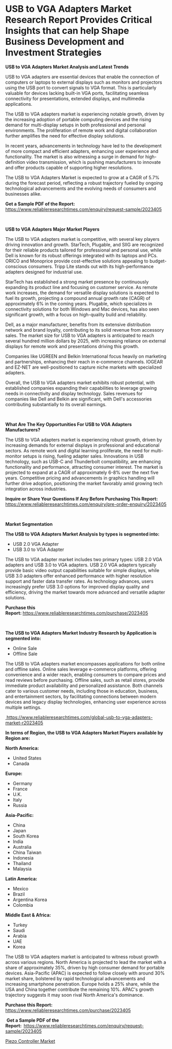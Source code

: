 <p><h1>USB to VGA Adapters Market Research Report Provides Critical Insights that can help Shape Business Development and Investment Strategies</h1></p><p><strong>USB to VGA Adapters Market Analysis and Latest Trends</strong></p>
<p><p>USB to VGA adapters are essential devices that enable the connection of computers or laptops to external displays such as monitors and projectors using the USB port to convert signals to VGA format. This is particularly valuable for devices lacking built-in VGA ports, facilitating seamless connectivity for presentations, extended displays, and multimedia applications.</p><p>The USB to VGA adapters market is experiencing notable growth, driven by the increasing adoption of portable computing devices and the rising demand for multi-display setups in both professional and personal environments. The proliferation of remote work and digital collaboration further amplifies the need for effective display solutions.</p><p>In recent years, advancements in technology have led to the development of more compact and efficient adapters, enhancing user experience and functionality. The market is also witnessing a surge in demand for high-definition video transmission, which is pushing manufacturers to innovate and offer products capable of supporting higher resolutions.</p><p>The USB to VGA Adapters Market is expected to grow at a CAGR of 5.7% during the forecast period, reflecting a robust trajectory fueled by ongoing technological advancements and the evolving needs of consumers and businesses alike.</p></p>
<p><strong>Get a Sample PDF of the Report:&nbsp;</strong> <a href="https://www.reliableresearchtimes.com/enquiry/request-sample/2023405?utm_campaign=2201&utm_medium=2&utm_source=Github&utm_content=ia&utm_term=06042025&utm_id=usb-to-vga-adapters">https://www.reliableresearchtimes.com/enquiry/request-sample/2023405</a></p>
<p>&nbsp;</p>
<p><strong>USB to VGA Adapters Major Market Players</strong></p>
<p><p>The USB to VGA adapters market is competitive, with several key players driving innovation and growth. StarTech, Plugable, and SIIG are recognized for their reliable products tailored for professional and personal use, while Dell is known for its robust offerings integrated with its laptops and PCs. ORICO and Monoprice provide cost-effective solutions appealing to budget-conscious consumers. Tripp Lite stands out with its high-performance adapters designed for industrial use. </p><p>StarTech has established a strong market presence by continuously expanding its product line and focusing on customer service. As remote work increases, the demand for versatile display solutions is expected to fuel its growth, projecting a compound annual growth rate (CAGR) of approximately 6% in the coming years. Plugable, which specializes in connectivity solutions for both Windows and Mac devices, has also seen significant growth, with a focus on high-quality build and reliability.</p><p>Dell, as a major manufacturer, benefits from its extensive distribution network and brand loyalty, contributing to its solid revenue from accessory sales. The market size for USB to VGA adapters is anticipated to reach several hundred million dollars by 2025, with increasing reliance on external displays for remote work and presentations driving this growth.</p><p>Companies like UGREEN and Belkin International focus heavily on marketing and partnerships, enhancing their reach in e-commerce channels. IOGEAR and EZ-NET are well-positioned to capture niche markets with specialized adapters. </p><p>Overall, the USB to VGA adapters market exhibits robust potential, with established companies expanding their capabilities to leverage growing needs in connectivity and display technology. Sales revenues for companies like Dell and Belkin are significant, with Dell's accessories contributing substantially to its overall earnings.</p></p>
<p>&nbsp;</p>
<p><strong>What Are The Key Opportunities For USB to VGA Adapters Manufacturers?</strong></p>
<p><p>The USB to VGA adapters market is experiencing robust growth, driven by increasing demands for external displays in professional and educational sectors. As remote work and digital learning proliferate, the need for multi-monitor setups is rising, fueling adapter sales. Innovations in USB technology, such as USB-C and Thunderbolt compatibility, are enhancing functionality and performance, attracting consumer interest. The market is projected to expand at a CAGR of approximately 6-8% over the next five years. Competitive pricing and advancements in graphics handling will further drive adoption, positioning the market favorably amid growing tech integration across industries.</p></p>
<p><strong>Inquire or Share Your Questions If Any Before Purchasing This Report:</strong> <a href="https://www.reliableresearchtimes.com/enquiry/pre-order-enquiry/2023405?utm_campaign=2201&utm_medium=2&utm_source=Github&utm_content=ia&utm_term=06042025&utm_id=usb-to-vga-adapters">https://www.reliableresearchtimes.com/enquiry/pre-order-enquiry/2023405</a></p>
<p>&nbsp;</p>
<p><strong>Market Segmentation</strong></p>
<p><strong>The USB to VGA Adapters Market Analysis by types is segmented into:</strong></p>
<p><ul><li>USB 2.0 VGA Adapter</li><li>USB 3.0 to VGA Adapter</li></ul></p>
<p><p>The USB to VGA adapter market includes two primary types: USB 2.0 VGA adapters and USB 3.0 to VGA adapters. USB 2.0 VGA adapters typically provide basic video output capabilities suitable for simple displays, while USB 3.0 adapters offer enhanced performance with higher resolution support and faster data transfer rates. As technology advances, users increasingly prefer USB 3.0 options for improved display quality and efficiency, driving the market towards more advanced and versatile adapter solutions.</p></p>
<p><strong>Purchase this Report:&nbsp;</strong><a href="https://www.reliableresearchtimes.com/purchase/2023405?utm_campaign=2201&utm_medium=2&utm_source=Github&utm_content=ia&utm_term=06042025&utm_id=usb-to-vga-adapters">https://www.reliableresearchtimes.com/purchase/2023405</a></p>
<p>&nbsp;</p>
<p><strong>The USB to VGA Adapters Market Industry Research by Application is segmented into:</strong></p>
<p><ul><li>Online Sale</li><li>Offline Sale</li></ul></p>
<p><p>The USB to VGA adapters market encompasses applications for both online and offline sales. Online sales leverage e-commerce platforms, offering convenience and a wider reach, enabling consumers to compare prices and read reviews before purchasing. Offline sales, such as retail stores, provide immediate product availability and personalized assistance. Both channels cater to various customer needs, including those in education, business, and entertainment sectors, by facilitating connections between modern devices and legacy display technologies, enhancing user experience across multiple settings.</p></p>
<p><a href="https://www.reliableresearchtimes.com/global-usb-to-vga-adapters-market-r2023405?utm_campaign=2201&utm_medium=2&utm_source=Github&utm_content=ia&utm_term=06042025&utm_id=usb-to-vga-adapters">&nbsp;https://www.reliableresearchtimes.com/global-usb-to-vga-adapters-market-r2023405</a></p>
<p><strong>In terms of Region, the USB to VGA Adapters Market Players available by Region are:</strong></p>
<p>
    <p> <strong> North America: </strong>
        <ul>
            <li>United States</li>
            <li>Canada</li>
        </ul>
        </p> 
    <p> <strong> Europe: </strong>
        <ul>
            <li>Germany</li>
            <li>France</li>
            <li>U.K.</li>
            <li>Italy</li>
            <li>Russia</li>
        </ul>
        </p> 
    <p> <strong> Asia-Pacific: </strong>
        <ul>
            <li>China</li>
            <li>Japan</li>
            <li>South Korea</li>
            <li>India</li>
            <li>Australia</li>
            <li>China Taiwan</li>
            <li>Indonesia</li>
            <li>Thailand</li>
            <li>Malaysia</li>
        </ul>
        </p> 
    <p> <strong> Latin America: </strong>
        <ul>
            <li>Mexico</li>
            <li>Brazil</li>
            <li>Argentina Korea</li>
            <li>Colombia</li>
        </ul>
        </p> 
    <p> <strong> Middle East & Africa: </strong>
        <ul>
            <li>Turkey</li>
            <li>Saudi</li>
            <li>Arabia</li>
            <li>UAE</li>
            <li>Korea</li>
        </ul>
    </p>
    </p>
<p><p>The USB to VGA adapters market is anticipated to witness robust growth across various regions. North America is projected to lead the market with a share of approximately 35%, driven by high consumer demand for portable devices. Asia-Pacific (APAC) is expected to follow closely with around 30% market share, bolstered by rapid technological advancements and increasing smartphone penetration. Europe holds a 25% share, while the USA and China together contribute the remaining 10%. APAC's growth trajectory suggests it may soon rival North America's dominance.</p></p>
<p><strong>Purchase this Report: </strong><a href="https://www.reliableresearchtimes.com/purchase/2023405?utm_campaign=2201&utm_medium=2&utm_source=Github&utm_content=ia&utm_term=06042025&utm_id=usb-to-vga-adapters">https://www.reliableresearchtimes.com/purchase/2023405</a></p>
<p>&nbsp;<strong>Get a Sample PDF of the Report:&nbsp;&nbsp;</strong><a href="https://www.reliableresearchtimes.com/enquiry/request-sample/2023405?utm_campaign=2201&utm_medium=2&utm_source=Github&utm_content=ia&utm_term=06042025&utm_id=usb-to-vga-adapters">https://www.reliableresearchtimes.com/enquiry/request-sample/2023405</a></p>
<p><strong></strong></p>
<p><p><a href="https://github.com/gerdabatiskzv9/Market-Research-Report-List-1/blob/main/piezo-controller-market.md?utm_campaign=2201&utm_medium=2&utm_source=Github&utm_content=ia&utm_term=06042025&utm_id=usb-to-vga-adapters">Piezo Controller Market</a></p></p>